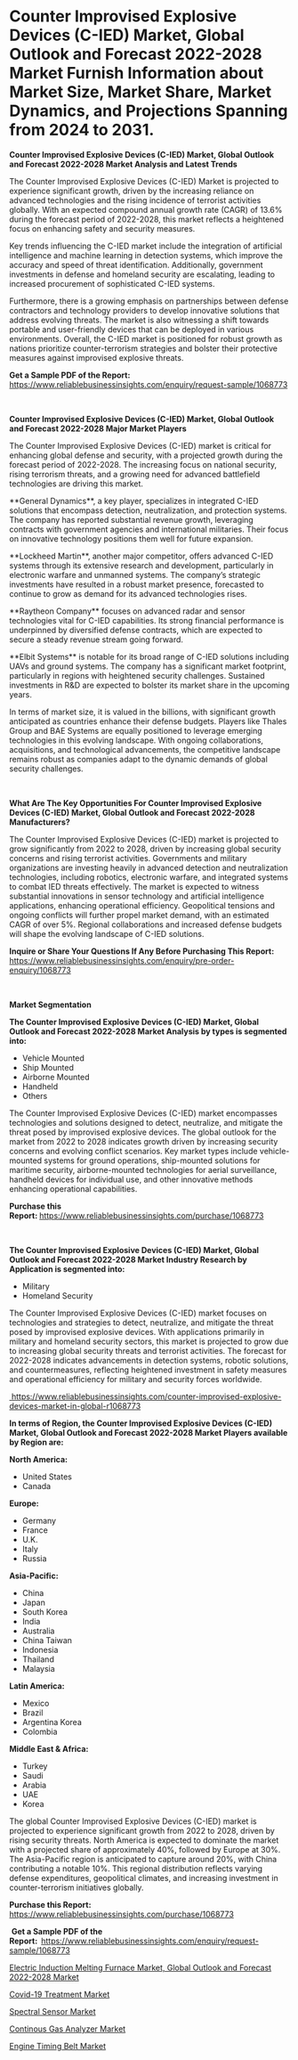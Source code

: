 <p><h1>Counter Improvised Explosive Devices (C-IED) Market, Global Outlook and Forecast 2022-2028 Market Furnish Information about Market Size, Market Share, Market Dynamics, and Projections Spanning from 2024 to 2031.</h1></p><p><strong>Counter Improvised Explosive Devices (C-IED) Market, Global Outlook and Forecast 2022-2028 Market Analysis and Latest Trends</strong></p>
<p><p>The Counter Improvised Explosive Devices (C-IED) Market is projected to experience significant growth, driven by the increasing reliance on advanced technologies and the rising incidence of terrorist activities globally. With an expected compound annual growth rate (CAGR) of 13.6% during the forecast period of 2022-2028, this market reflects a heightened focus on enhancing safety and security measures.</p><p>Key trends influencing the C-IED market include the integration of artificial intelligence and machine learning in detection systems, which improve the accuracy and speed of threat identification. Additionally, government investments in defense and homeland security are escalating, leading to increased procurement of sophisticated C-IED systems.</p><p>Furthermore, there is a growing emphasis on partnerships between defense contractors and technology providers to develop innovative solutions that address evolving threats. The market is also witnessing a shift towards portable and user-friendly devices that can be deployed in various environments. Overall, the C-IED market is positioned for robust growth as nations prioritize counter-terrorism strategies and bolster their protective measures against improvised explosive threats.</p></p>
<p><strong>Get a Sample PDF of the Report:&nbsp;</strong> <a href="https://www.reliablebusinessinsights.com/enquiry/request-sample/1068773">https://www.reliablebusinessinsights.com/enquiry/request-sample/1068773</a></p>
<p>&nbsp;</p>
<p><strong>Counter Improvised Explosive Devices (C-IED) Market, Global Outlook and Forecast 2022-2028 Major Market Players</strong></p>
<p><p>The Counter Improvised Explosive Devices (C-IED) market is critical for enhancing global defense and security, with a projected growth during the forecast period of 2022-2028. The increasing focus on national security, rising terrorism threats, and a growing need for advanced battlefield technologies are driving this market.</p><p>**General Dynamics**, a key player, specializes in integrated C-IED solutions that encompass detection, neutralization, and protection systems. The company has reported substantial revenue growth, leveraging contracts with government agencies and international militaries. Their focus on innovative technology positions them well for future expansion.</p><p>**Lockheed Martin**, another major competitor, offers advanced C-IED systems through its extensive research and development, particularly in electronic warfare and unmanned systems. The company’s strategic investments have resulted in a robust market presence, forecasted to continue to grow as demand for its advanced technologies rises.</p><p>**Raytheon Company** focuses on advanced radar and sensor technologies vital for C-IED capabilities. Its strong financial performance is underpinned by diversified defense contracts, which are expected to secure a steady revenue stream going forward.</p><p>**Elbit Systems** is notable for its broad range of C-IED solutions including UAVs and ground systems. The company has a significant market footprint, particularly in regions with heightened security challenges. Sustained investments in R&D are expected to bolster its market share in the upcoming years.</p><p>In terms of market size, it is valued in the billions, with significant growth anticipated as countries enhance their defense budgets. Players like Thales Group and BAE Systems are equally positioned to leverage emerging technologies in this evolving landscape. With ongoing collaborations, acquisitions, and technological advancements, the competitive landscape remains robust as companies adapt to the dynamic demands of global security challenges.</p></p>
<p>&nbsp;</p>
<p><strong>What Are The Key Opportunities For Counter Improvised Explosive Devices (C-IED) Market, Global Outlook and Forecast 2022-2028 Manufacturers?</strong></p>
<p><p>The Counter Improvised Explosive Devices (C-IED) market is projected to grow significantly from 2022 to 2028, driven by increasing global security concerns and rising terrorist activities. Governments and military organizations are investing heavily in advanced detection and neutralization technologies, including robotics, electronic warfare, and integrated systems to combat IED threats effectively. The market is expected to witness substantial innovations in sensor technology and artificial intelligence applications, enhancing operational efficiency. Geopolitical tensions and ongoing conflicts will further propel market demand, with an estimated CAGR of over 5%. Regional collaborations and increased defense budgets will shape the evolving landscape of C-IED solutions.</p></p>
<p><strong>Inquire or Share Your Questions If Any Before Purchasing This Report:</strong> <a href="https://www.reliablebusinessinsights.com/enquiry/pre-order-enquiry/1068773">https://www.reliablebusinessinsights.com/enquiry/pre-order-enquiry/1068773</a></p>
<p>&nbsp;</p>
<p><strong>Market Segmentation</strong></p>
<p><strong>The Counter Improvised Explosive Devices (C-IED) Market, Global Outlook and Forecast 2022-2028 Market Analysis by types is segmented into:</strong></p>
<p><ul><li>Vehicle Mounted</li><li>Ship Mounted</li><li>Airborne Mounted</li><li>Handheld</li><li>Others</li></ul></p>
<p><p>The Counter Improvised Explosive Devices (C-IED) market encompasses technologies and solutions designed to detect, neutralize, and mitigate the threat posed by improvised explosive devices. The global outlook for the market from 2022 to 2028 indicates growth driven by increasing security concerns and evolving conflict scenarios. Key market types include vehicle-mounted systems for ground operations, ship-mounted solutions for maritime security, airborne-mounted technologies for aerial surveillance, handheld devices for individual use, and other innovative methods enhancing operational capabilities.</p></p>
<p><strong>Purchase this Report:&nbsp;</strong><a href="https://www.reliablebusinessinsights.com/purchase/1068773">https://www.reliablebusinessinsights.com/purchase/1068773</a></p>
<p>&nbsp;</p>
<p><strong>The Counter Improvised Explosive Devices (C-IED) Market, Global Outlook and Forecast 2022-2028 Market Industry Research by Application is segmented into:</strong></p>
<p><ul><li>Military</li><li>Homeland Security</li></ul></p>
<p><p>The Counter Improvised Explosive Devices (C-IED) market focuses on technologies and strategies to detect, neutralize, and mitigate the threat posed by improvised explosive devices. With applications primarily in military and homeland security sectors, this market is projected to grow due to increasing global security threats and terrorist activities. The forecast for 2022-2028 indicates advancements in detection systems, robotic solutions, and countermeasures, reflecting heightened investment in safety measures and operational efficiency for military and security forces worldwide.</p></p>
<p><a href="https://www.reliablebusinessinsights.com/counter-improvised-explosive-devices-market-in-global-r1068773">&nbsp;https://www.reliablebusinessinsights.com/counter-improvised-explosive-devices-market-in-global-r1068773</a></p>
<p><strong>In terms of Region, the Counter Improvised Explosive Devices (C-IED) Market, Global Outlook and Forecast 2022-2028 Market Players available by Region are:</strong></p>
<p>
    <p> <strong> North America: </strong>
        <ul>
            <li>United States</li>
            <li>Canada</li>
        </ul>
        </p> 
    <p> <strong> Europe: </strong>
        <ul>
            <li>Germany</li>
            <li>France</li>
            <li>U.K.</li>
            <li>Italy</li>
            <li>Russia</li>
        </ul>
        </p> 
    <p> <strong> Asia-Pacific: </strong>
        <ul>
            <li>China</li>
            <li>Japan</li>
            <li>South Korea</li>
            <li>India</li>
            <li>Australia</li>
            <li>China Taiwan</li>
            <li>Indonesia</li>
            <li>Thailand</li>
            <li>Malaysia</li>
        </ul>
        </p> 
    <p> <strong> Latin America: </strong>
        <ul>
            <li>Mexico</li>
            <li>Brazil</li>
            <li>Argentina Korea</li>
            <li>Colombia</li>
        </ul>
        </p> 
    <p> <strong> Middle East & Africa: </strong>
        <ul>
            <li>Turkey</li>
            <li>Saudi</li>
            <li>Arabia</li>
            <li>UAE</li>
            <li>Korea</li>
        </ul>
    </p>
    </p>
<p><p>The global Counter Improvised Explosive Devices (C-IED) market is projected to experience significant growth from 2022 to 2028, driven by rising security threats. North America is expected to dominate the market with a projected share of approximately 40%, followed by Europe at 30%. The Asia-Pacific region is anticipated to capture around 20%, with China contributing a notable 10%. This regional distribution reflects varying defense expenditures, geopolitical climates, and increasing investment in counter-terrorism initiatives globally.</p></p>
<p><strong>Purchase this Report: </strong><a href="https://www.reliablebusinessinsights.com/purchase/1068773">https://www.reliablebusinessinsights.com/purchase/1068773</a></p>
<p>&nbsp;<strong>Get a Sample PDF of the Report:&nbsp;&nbsp;</strong><a href="https://www.reliablebusinessinsights.com/enquiry/request-sample/1068773">https://www.reliablebusinessinsights.com/enquiry/request-sample/1068773</a></p>
<p><strong></strong></p>
<p><p><a href="https://github.com/nafisalvee228/Market-Research-Report-List-2/blob/main/electric-induction-melting-furnace-market-global-outlook-and-forecast-2022-2028-market.md">Electric Induction Melting Furnace Market, Global Outlook and Forecast 2022-2028 Market</a></p><p><a href="https://medium.com/@brendafgmorris532/exploring-covid-19-treatment-market-dynamics-global-trends-and-future-growth-prospects-2024-deb7f3d91b87">Covid-19 Treatment Market</a></p><p><a href="https://www.linkedin.com/pulse/global-spectral-sensor-market-projected-grow-cagr-56-forcasted-yglfe?trackingId=F1vUnqLxRlOyd%2B7ms9SRVQ%3D%3D">Spectral Sensor Market</a></p><p><a href="https://medium.com/@tracey.powell674/exploring-continous-gas-analyzer-market-dynamics-global-trends-and-future-growth-prospects-2024-11e34583c09f">Continous Gas Analyzer Market</a></p><p><a href="https://www.linkedin.com/pulse/deep-dive-engine-timing-belt-market-itstrends-segmentation-sbamc?trackingId=WqQkkC%2B2Reu3FEFgW5E8jw%3D%3D">Engine Timing Belt Market</a></p></p>
